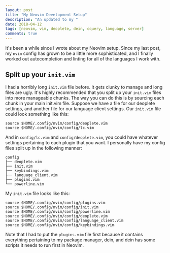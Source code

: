 ```yaml
---
layout: post
title: "My Neovim Development Setup"
description: "An updated to my "
date: 2018-04-12
tags: [neovim, vim, deoplete, dein, cquery, language, server]
comments: true
---
```


It's been a while since I wrote about my Neovim setup. Since my last post, my
`nvim` config has grown to be a little more sophisticated, and I finally
worked out autocompletion and linting for all of the languages I work with.

## Split up your `init.vim`

I had a horribly long `init.vim` file before. It gets clunky to manage and
long files are ugly. It's highly recommended that you split up your `init.vim`
files into more manageable chunks. The way you can do this is by sourcing
each chunk in your main init.vim file. Suppose we have a file for our deoplete
settings, and another file for our language client settings. Our `init.vim`
file could look something like this:

```vim
source $HOME/.config/nvim/config/deoplete.vim
source $HOME/.config/nvim/config/lc.vim
```

And in `config/lc.vim` and `config/deoplete.vim`, you could have whatever
settings pertaining to each plugin that you want. I personally have my config
files split up in the following manner:

```
config
├── deoplete.vim
├── init.vim
├── keybindings.vim
├── language_client.vim
├── plugins.vim
└── powerline.vim
```

My `init.vim` file looks like this:

```vim
source $HOME/.config/nvim/config/plugins.vim
source $HOME/.config/nvim/config/init.vim
source $HOME/.config/nvim/config/powerline.vim
source $HOME/.config/nvim/config/deoplete.vim
source $HOME/.config/nvim/config/language_client.vim
source $HOME/.config/nvim/config/keybindings.vim
```

Note that I had to put the `plugins.vim` file first because it contains
everything pertaining to my package manager, dein, and dein has some
scripts it needs to run first in Neovim.
